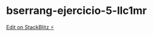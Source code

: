 # bserrang-ejercicio-5-llc1mr

[Edit on StackBlitz ⚡️](https://stackblitz.com/edit/bserrang-ejercicio-5-llc1mr)